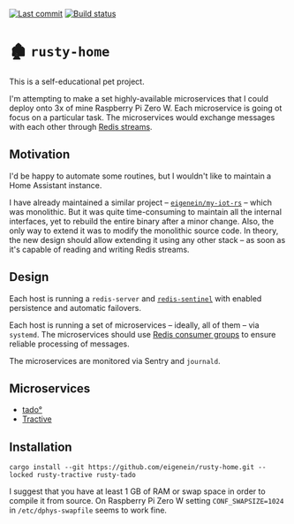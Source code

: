 [![Last commit](https://img.shields.io/github/last-commit/eigenein/rusty-home?logo=github)](https://github.com/eigenein/rusty-home/commits/master)
[![Build status](https://github.com/eigenein/rusty-home/actions/workflows/check.yaml/badge.svg)](https://github.com/eigenein/rusty-home/actions)

# 🏚 `rusty-home`

This is a self-educational pet project.

I'm attempting to make a set highly-available microservices that I could deploy onto 3x of mine Raspberry Pi Zero W. Each microservice is going ot focus on a particular task. The microservices would exchange messages with each other through [Redis streams](https://redis.io/docs/manual/data-types/streams/).

## Motivation

I'd be happy to automate some routines, but I wouldn't like to maintain a Home Assistant instance.

I have already maintained a similar project – [`eigenein/my-iot-rs`](https://github.com/eigenein/my-iot-rs) – which was monolithic. But it was quite time-consuming to maintain all the internal interfaces, yet to rebuild the entire binary after a minor change. Also, the only way to extend it was to modify the monolithic source code. In theory, the new design should allow extending it using any other stack – as soon as it's capable of reading and writing Redis streams.

## Design

Each host is running a `redis-server` and [`redis-sentinel`](https://redis.io/docs/manual/sentinel/) with enabled persistence and automatic failovers.

Each host is running a set of microservices – ideally, all of them – via `systemd`. The microservices should use [Redis consumer groups](https://redis.io/docs/manual/data-types/streams/#consumer-groups) to ensure reliable processing of messages.

The microservices are monitored via Sentry and `journald`.

## Microservices

- [tado°](rusty-tado)
- [Tractive](rusty-tractive)

## Installation

```shell
cargo install --git https://github.com/eigenein/rusty-home.git --locked rusty-tractive rusty-tado
```

I suggest that you have at least 1 GB of RAM or swap space in order to compile it from source. On Raspberry Pi Zero W setting `CONF_SWAPSIZE=1024` in `/etc/dphys-swapfile` seems to work fine.
